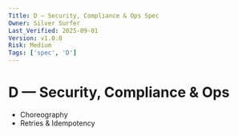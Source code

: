 ```yaml
---
Title: D — Security, Compliance & Ops Spec
Owner: Silver Surfer
Last_Verified: 2025-09-01
Version: v1.0.0
Risk: Medium
Tags: ['spec', 'D']
---
```

# D — Security, Compliance & Ops
- Choreography
- Retries & Idempotency
